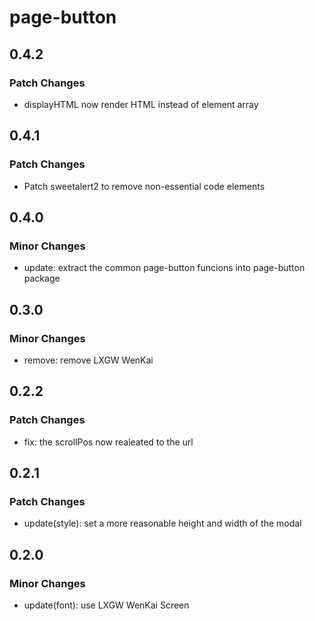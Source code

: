 # page-button

## 0.4.2

### Patch Changes

- displayHTML now render HTML instead of element array

## 0.4.1

### Patch Changes

- Patch sweetalert2 to remove non-essential code elements

## 0.4.0

### Minor Changes

- update: extract the common page-button funcions into page-button package

## 0.3.0

### Minor Changes

- remove: remove LXGW WenKai

## 0.2.2

### Patch Changes

- fix: the scrollPos now realeated to the url

## 0.2.1

### Patch Changes

- update(style): set a more reasonable height and width of the modal

## 0.2.0

### Minor Changes

- update(font): use LXGW WenKai Screen
